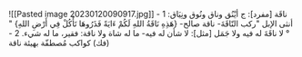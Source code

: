 ‌![[Pasted image 20230120090917.jpg]]
ناقَة [مفرد]: ج أيْنُق وناق ونُوق ونِيَاق:
1 - أنثى الإبل "ركب النّاقَةَ- ‌ناقة صالح- {هَذِهِ ‌نَاقَةُ اللهِ لَكُمْ ءَايَةً فَذَرُوهَا تَأْكُلْ فِي أَرْضِ اللهِ} " ° لا ‌ناقَةَ له فيه ولا جَمَل [مثل]: لا شأن له فيه- ما له شاة ولا ‌ناقة: فقير، ما له شيء.
2 - (فك) كواكب مُصطفّة بهيئة ‌ناقة
